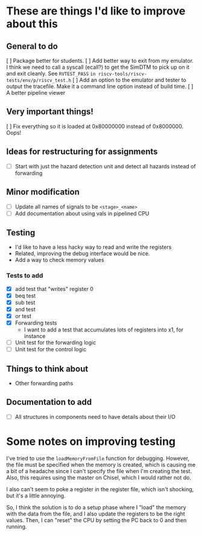 # These are things I'd like to improve about this

## General to do

[ ] Package better for students.
[ ] Add better way to exit from my emulator. I think we need to call a syscall (ecall?) to get the SimDTM to pick up on it and exit cleanly. See `RVTEST_PASS` `in riscv-tools/riscv-tests/env/p/riscv_test.h`
[ ] Add an option to the emulator and tester to output the tracefile. Make it a command line option instead of build time.
[ ] A better pipeline viewer

## Very important things!
[ ] Fix everything so it is loaded at 0x80000000 instead of 0x8000000. Oops!

## Ideas for restructuring for assignments

- [ ] Start with just the hazard detection unit and detect all hazards instead of forwarding

## Minor modification

- [ ] Update all names of signals to be `<stage>_<name>`
- [ ] Add documentation about using vals in pipelined CPU

## Testing

- I'd like to have a less hacky way to read and write the registers
- Related, improving the debug interface would be nice.
- Add a way to check memory values

### Tests to add

- [x] add test that "writes" register 0
- [x] beq test
- [x] sub test
- [x] and test
- [x] or test
- [x] Forwarding tests
  - I want to add a test that accumulates lots of registers into x1, for instance
- [ ] Unit test for the forwarding logic
- [ ] Unit test for the control logic

## Things to think about

- Other forwarding paths

## Documentation to add

- [ ] All structures in components need to have details about their I/O

# Some notes on improving testing

I've tried to use the `loadMemoryFromFile` function for debugging.
However, the file must be specified when the memory is created, which is causing me a bit of a headache since I can't specify the file when I'm creating the test.
Also, this requires using the master on Chisel, which I would rather not do.

I also can't seem to poke a register in the register file, which isn't shocking, but it's a little annoying.

So, I think the solution is to do a setup phase where I "load" the memory with the data from the file, and I also update the registers to be the right values.
Then, I can "reset" the CPU by setting the PC back to 0 and then running.